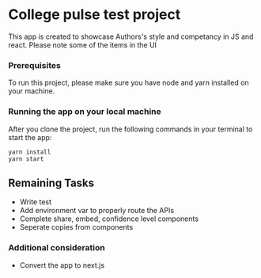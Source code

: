 # College pulse test project

This app is created to showcase Authors's style and competancy in JS and react. Please note some of the items in the UI 


### Prerequisites

To run this project, please make sure you have node and yarn installed on your machine.

### Running the app on your local machine

After you clone the project, run the following commands in your terminal to start the app:

```
yarn install
yarn start
```

## Remaining Tasks

- Write test
- Add environment var to properly route the APIs
- Complete share, embed, confidence level components
- Seperate copies from components

### Additional consideration

- Convert the app to next.js


